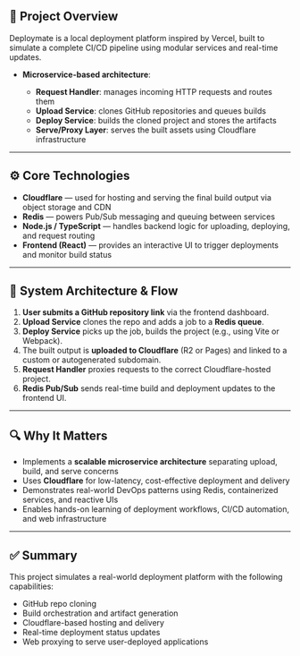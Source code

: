 

## 🎯 Project Overview

Deploymate is a local deployment platform inspired by Vercel, built to simulate a complete CI/CD pipeline using modular services and real-time updates.
    

* **Microservice-based architecture**:

  * **Request Handler**: manages incoming HTTP requests and routes them
  * **Upload Service**: clones GitHub repositories and queues builds
  * **Deploy Service**: builds the cloned project and stores the artifacts
  * **Serve/Proxy Layer**: serves the built assets using Cloudflare infrastructure

---

## ⚙️ Core Technologies

* **Cloudflare** — used for hosting and serving the final build output via object storage and CDN
* **Redis** — powers Pub/Sub messaging and queuing between services
* **Node.js / TypeScript** — handles backend logic for uploading, deploying, and request routing
* **Frontend (React)** — provides an interactive UI to trigger deployments and monitor build status

---

## 🧩 System Architecture & Flow

1. **User submits a GitHub repository link** via the frontend dashboard.
2. **Upload Service** clones the repo and adds a job to a **Redis queue**.
3. **Deploy Service** picks up the job, builds the project (e.g., using Vite or Webpack).
4. The built output is **uploaded to Cloudflare** (R2 or Pages) and linked to a custom or autogenerated subdomain.
5. **Request Handler** proxies requests to the correct Cloudflare-hosted project.
6. **Redis Pub/Sub** sends real-time build and deployment updates to the frontend UI.

---

## 🔍 Why It Matters

* Implements a **scalable microservice architecture** separating upload, build, and serve concerns
* Uses **Cloudflare** for low-latency, cost-effective deployment and delivery
* Demonstrates real-world DevOps patterns using Redis, containerized services, and reactive UIs
* Enables hands-on learning of deployment workflows, CI/CD automation, and web infrastructure

---

## ✅ Summary

This project simulates a real-world deployment platform with the following capabilities:

* GitHub repo cloning
* Build orchestration and artifact generation
* Cloudflare-based hosting and delivery
* Real-time deployment status updates
* Web proxying to serve user-deployed applications

